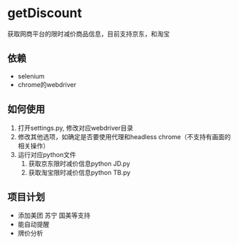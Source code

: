 # getDiscount
获取网商平台的限时减价商品信息，目前支持京东，和淘宝

## 依赖
* selenium
* chrome的webdriver

## 如何使用
1. 打开settings.py, 修改对应webdriver目录
2. 修改其他选项，如确定是否要使用代理和headless chrome（不支持有画面的相关操作）
3. 运行对应python文件
    1. 获取京东限时减价信息python JD.py 
    2. 获取淘宝限时减价信息python TB.py
    
## 项目计划
* 添加美团 苏宁 国美等支持
* 能自动提醒
* 牌价分析